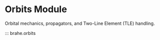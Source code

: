 # Orbits Module

Orbital mechanics, propagators, and Two-Line Element (TLE) handling.

::: brahe.orbits
